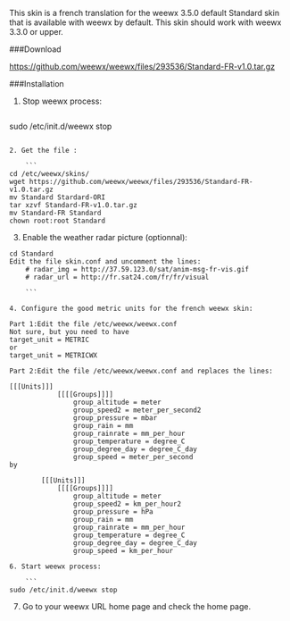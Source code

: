 This skin is a french translation for the weewx 3.5.0 default Standard skin that is available with weewx by default.
This skin should work with weewx 3.3.0 or upper.

###Download

https://github.com/weewx/weewx/files/293536/Standard-FR-v1.0.tar.gz

###Installation

1. Stop weewx process:

    ```
sudo /etc/init.d/weewx stop
```

2. Get the file :

    ```
cd /etc/weewx/skins/
wget https://github.com/weewx/weewx/files/293536/Standard-FR-v1.0.tar.gz
mv Standard Stardard-ORI
tar xzvf Standard-FR-v1.0.tar.gz
mv Standard-FR Standard
chown root:root Standard

```

3. Enable the weather radar picture (optionnal):

```
cd Standard
Edit the file skin.conf and uncomment the lines:
    # radar_img = http://37.59.123.0/sat/anim-msg-fr-vis.gif
    # radar_url = http://fr.sat24.com/fr/fr/visual

    ```

4. Configure the good metric units for the french weewx skin:

Part 1:Edit the file /etc/weewx/weewx.conf 
Not sure, but you need to have 
target_unit = METRIC
or
target_unit = METRICWX
 
Part 2:Edit the file /etc/weewx/weewx.conf and replaces the lines:

[[[Units]]]
            [[[[Groups]]]]
                group_altitude = meter
                group_speed2 = meter_per_second2
                group_pressure = mbar
                group_rain = mm
                group_rainrate = mm_per_hour
                group_temperature = degree_C
                group_degree_day = degree_C_day
                group_speed = meter_per_second
by

        [[[Units]]]
            [[[[Groups]]]]
                group_altitude = meter
                group_speed2 = km_per_hour2
                group_pressure = hPa
                group_rain = mm
                group_rainrate = mm_per_hour
                group_temperature = degree_C
                group_degree_day = degree_C_day
                group_speed = km_per_hour

6. Start weewx process:

    ```
sudo /etc/init.d/weewx stop
```

7. Go to your weewx URL home page and check the home page.